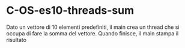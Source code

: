 # C-OS-es10-threads-sum
Dato un vettore di 10 elementi predefiniti, il main crea un thread che si occupa di fare la somma del vettore. Quando finisce, il main stampa il risultato
